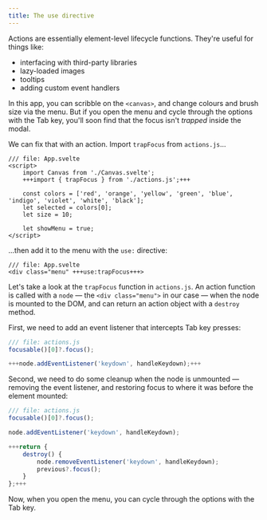 ```yaml
---
title: The use directive
---
```


Actions are essentially element-level lifecycle functions. They're useful for things like:

- interfacing with third-party libraries
- lazy-loaded images
- tooltips
- adding custom event handlers

In this app, you can scribble on the `<canvas>`, and change colours and brush size via the menu. But if you open the menu and cycle through the options with the Tab key, you'll soon find that the focus isn't _trapped_ inside the modal.

We can fix that with an action. Import `trapFocus` from `actions.js`...

```svelte
/// file: App.svelte
<script>
	import Canvas from './Canvas.svelte';
	+++import { trapFocus } from './actions.js';+++

	const colors = ['red', 'orange', 'yellow', 'green', 'blue', 'indigo', 'violet', 'white', 'black'];
	let selected = colors[0];
	let size = 10;

	let showMenu = true;
</script>
```

...then add it to the menu with the `use:` directive:

```svelte
/// file: App.svelte
<div class="menu" +++use:trapFocus+++>
```

Let's take a look at the `trapFocus` function in `actions.js`. An action function is called with a `node` — the `<div class="menu">` in our case — when the node is mounted to the DOM, and can return an action object with a `destroy` method.

First, we need to add an event listener that intercepts Tab key presses:

```js
/// file: actions.js
focusable()[0]?.focus();

+++node.addEventListener('keydown', handleKeydown);+++
```

Second, we need to do some cleanup when the node is unmounted — removing the event listener, and restoring focus to where it was before the element mounted:

```js
/// file: actions.js
focusable()[0]?.focus();

node.addEventListener('keydown', handleKeydown);

+++return {
	destroy() {
		node.removeEventListener('keydown', handleKeydown);
		previous?.focus();
	}
};+++
```

Now, when you open the menu, you can cycle through the options with the Tab key.
